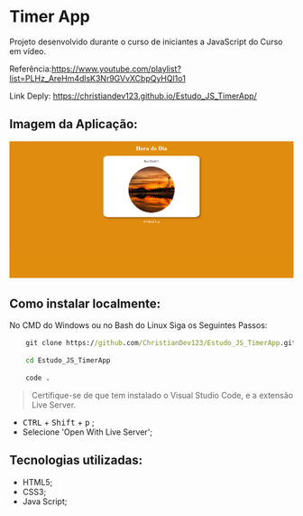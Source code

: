 # Timer App

Projeto desenvolvido durante o curso de iniciantes a JavaScript do Curso em vídeo.

Referência:<https://www.youtube.com/playlist?list=PLHz_AreHm4dlsK3Nr9GVvXCbpQyHQl1o1> 

Link Deply: <https://christiandev123.github.io/Estudo_JS_TimerApp/>

## Imagem da Aplicação:

![Imagem da Aplicação](https://github.com/ChristianDev123/Estudo_JS_TimerApp/blob/master/ImageTimer.png) 

## Como instalar localmente:

No CMD do Windows ou no Bash do Linux Siga os Seguintes Passos:

```cmd
    git clone https://github.com/ChristianDev123/Estudo_JS_TimerApp.git
```
```cmd
    cd Estudo_JS_TimerApp
```
```cmd
    code .
```

> Certifique-se de que tem instalado o Visual Studio Code, e a extensão Live Server.

- <kbd>CTRL</kbd> + <kbd>Shift</kbd> + <kbd>p</kbd> ;
- Selecione 'Open With Live Server';

## Tecnologias utilizadas:

- HTML5;
- CSS3;
- Java Script;
